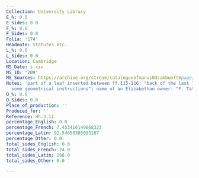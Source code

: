```yaml
---
Collection: University Library
E_%: 0.0
E_Sides: 0.0
F_%: 0.0
F_Sides: 0.0
Folia: '174'
Headnote: Statutes etc.
L_%: 0.0
L_Sides: 0.0
Location: Cambridge
MS_Date: s.xiv
MS_ID: '209'
MS_Sources: https://archive.org/stream/catalogueofmanus03cambuoft#page/276/mode/1up
Notes: 'part of a leaf inserted between ff.115-116; "back of the last leaf contains
  some geometrical instructions"; name of an Elizabethan owner: "F. Tate"'
O_%: 0.0
O_Sides: 0.0
Place_of_production: ''
Produced_for: ''
Reference: Hh.3.11
percentage_English: 0.0
percentage_French: 7.453416149068323
percentage_Latin: 92.54658385093167
percentage_Other: 0.0
total_sides_English: 0.0
total_sides_French: 24.0
total_sides_Latin: 298.0
total_sides_Other: 0.0

---
```

